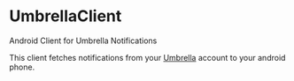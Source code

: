 # UmbrellaClient
Android Client for Umbrella Notifications

This client fetches notifications from your [Umbrella](https://github.com/keawe-software/Umbrella) account to your android phone. 
